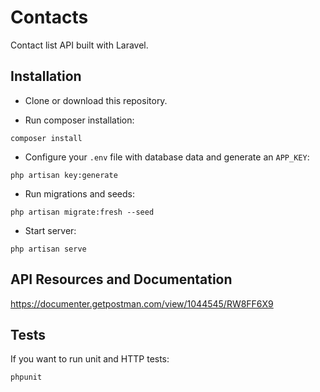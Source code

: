 # Contacts
Contact list API built with Laravel.

## Installation
- Clone or download this repository.

- Run composer installation:
```
composer install
```

- Configure your `.env` file with database data and generate an `APP_KEY`:
```
php artisan key:generate
```

- Run migrations and seeds:
```
php artisan migrate:fresh --seed
```

- Start server:
```
php artisan serve
```

## API Resources and Documentation

https://documenter.getpostman.com/view/1044545/RW8FF6X9

## Tests
If you want to run unit and HTTP tests:
```
phpunit
```


